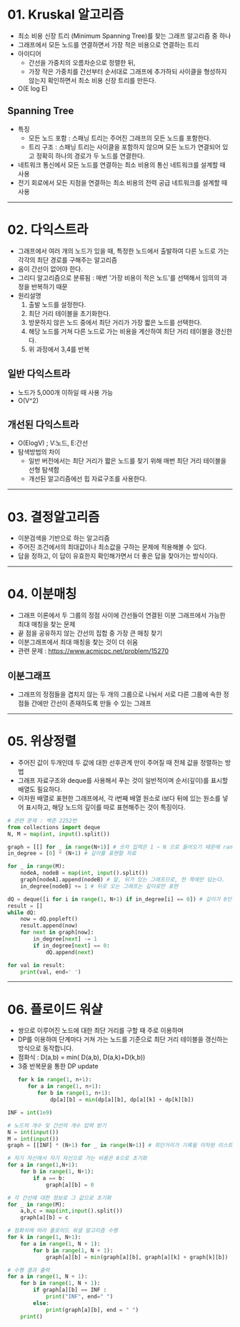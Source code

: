 # 01. Kruskal 알고리즘
- 최소 비용 신장 트리 (Minimum Spanning Tree)를 찾는 그래프 알고리즘 중 하나
- 그래프에서 모든 노드를 연결하면서 가장 적은 비용으로 연결하는 트리 
- 아이디어 
  - 간선을 가중치의 오름차순으로 정렬한 뒤,
  - 가장 작은 가중치를 간선부터 순서대로 그래프에 추가하되 사이클을 형성하지 않는지 확인하면서 최소 비용 신장 트리를 만든다.
-  O(E log E)
## Spanning Tree
- 특징
  - 모든 노드 포함 : 스패닝 트리는 주어진 그래프의 모든 노드를 포함한다.
  - 트리 구조 : 스패닝 트리는 사이클을 포함하지 않으며 모든 노드가 연결되어 있고 정확히 하나의 경로가 두 노드를 연결한다.
- 네트워크 통신에서 모든 노드를 연결하는 최소 비용의 통신 네트워크를 설계할 때 사용
- 전기 회로에서 모든 지점을 연결하는 최소 비용의 전력 공급 네트워크를 설계할 때 사용 

---

# 02. 다익스트라
- 그래프에서 여러 개의 노드가 있을 때, 특정한 노드에서 출발하여 다른 노드로 가는 각각의 최단 경로를 구해주는 알고리즘
- 음이 간선이 없어야 한다.
- 그리디 알고리즘으로 분류됨 : 매번 '가장 비용이 적은 노드'를 선택해서 임의의 과정을 반복하기 때문
- 원리설명
  1. 출발 노드를 설정한다.
  2. 최단 거리 테이블을 초기화한다.
  3. 방문하지 않은 노드 중에서 최단 거리가 가장 짧은 노드를 선택한다.
  4. 해당 노드를 거쳐 다른 노드로 가는 비용을 계산하여 최단 거리 테이블을 갱신한다.
  5. 위 과정에서 3,4를 반복
## 일반 다익스트라
- 노드가 5,000개 이하일 때 사용 가능
- O(V^2)
## 개선된 다익스트라
- O(ElogV) ; V:노드, E:간선
- 탐색방법의 차이
  - 일반 버전에서는 최단 거리가 짧은 노드를 찾기 위해 매번 최단 거리 테이블을 선형 탐색함
  - 개선된 알고리즘에선 힙 자료구조를 사용한다. 
---

# 03. 결정알고리즘
- 이분검색을 기반으로 하는 알고리즘
- 주어진 조건에서의 최대값이나 최소값을 구하는 문제에 적용해볼 수 있다. 
- 답을 정하고, 이 답이 유효한지 확인해가면서 더 좋은 답을 찾아가는 방식이다.

---

# 04. 이분매칭
- 그래프 이론에서 두 그룹의 정점 사이에 간선들이 연결된 이분 그래프에서 가능한 최대 매칭을 찾는 문제
- 끝 점을 공유하지 않는 간선의 집합 중 가장 큰 매칭 찾기 
- 이분그래프에서 최대 매칭을 찾는 것이 더 쉬움 
- 관련 문제 : https://www.acmicpc.net/problem/15270

## 이분그래프
- 그래프의 정점들을 겹치지 않는 두 개의 그룹으로 나눠서 서로 다른 그룹에 속한 정점들 간에만 간선이 존재하도록 만들 수 있는 그래프 

---
# 05. 위상정렬
- 주어진 값이 두개인데 두 값에 대한 선후관계 만이 주어질 때 전체 값을 정렬하는 방법
- 그래프 자료구조와 deque를 사용해서 푸는 것이 일반적이며 순서(깊이)를 표시할 배열도 필요하다.
- 이차원 배열로 표현한 그래프에서, 각 i번째 배열 원소로 i보다 뒤에 있는 원소를 넣어 표시하고, 해당 노드의 깊이를 따로 표현해주는 것이 특징이다. 
```python
# 관련 문제 : 백준 2252번 
from collections import deque
N, M = map(int, input().split())

graph = [[] for _ in range(N+1)] # 숫자 입력은 1 ~ N 으로 들어오기 때문에 range(N+1)
in_degree = [0] * (N+1) # 깊이를 표현할 자료

for _ in range(M):
    nodeA, nodeB = map(int, input().split())
    graph[nodeA].append(nodeB) # 앞, 뒤가 있는 그래프므로, 한 쪽에만 담는다.
    in_degree[nodeB] += 1 # 뒤로 오는 그래프는 깊이로만 표현

dQ = deque([i for i in range(1, N+1) if in_degree[i] == 0]) # 깊이가 0인 노드를 큐에 넣는다
result = []
while dQ:
    now = dQ.popleft()
    result.append(now)
    for next in graph[now]:
        in_degree[next] -= 1
        if in_degree[next] == 0:
            dQ.append(next)

for val in result:
    print(val, end=' ')
```
---
# 06. 플로이드 워샬 
- 쌍으로 이루어진 노드에 대한 최단 거리를 구할 때 주로 이용하며
- DP를 이용하여 단계마다 거쳐 가는 노드를 기준으로 최단 거리 테이블을 갱신하는 방식으로 동작합니다.
- 점화식 : D(a,b) = min( D(a,b), D(a,k)+D(k,b))
- 3중 반복문을 통한 DP update
  ```python
  for k in range(1, n+1):
     for a in range(1, n+1):
        for b in range(1, n+1):
            dp[a][b] = min(dp[a][b], dp[a][k] + dp[k][b])
  ```
```python
INF = int(1e9)

# 노드의 개수 및 간선의 개수 입력 받기
N = int(input())
M = int(input())
graph = [[INF] * (N+1) for _ in range(N+1)] # 최단거리가 기록될 이차원 리스트

# 자기 자신에서 자기 자신으로 가는 비용은 0으로 초기화
for a in range(1,N+1):
    for b in range(1, N+1):
        if a == b:
            graph[a][b] = 0

# 각 간선에 대한 정보로 그 값으로 초기화
for _ in range(M):
    a,b,c = map(int,input().split())
    graph[a][b] = c

# 점화식에 따라 플로이드 워셜 알고리즘 수행
for k in range(1, N+1):
    for a in range(1, N + 1):
        for b in range(1, N + 1):
            graph[a][b] = min(graph[a][b], graph[a][k] + graph[k][b])

# 수행 결과 출력
for a in range(1, N + 1):
    for b in range(1, N + 1):
        if graph[a][b] == INF :
            print("INF", end=" ")
        else:
            print(graph[a][b], end = " ")
    print()
```